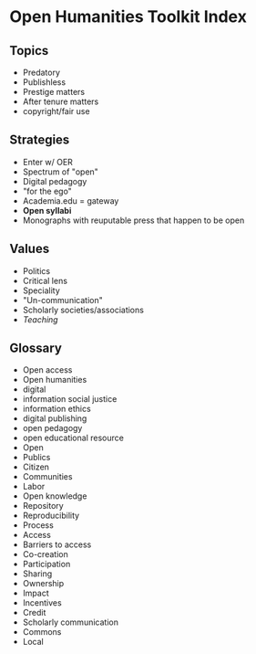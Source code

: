 # Open Humanities Toolkit Index
## Topics 
- Predatory
- Publishless
- Prestige matters
- After tenure matters
- copyright/fair use

## Strategies 
- Enter w/ OER
- Spectrum of "open"
- Digital pedagogy 
- "for the ego"
- Academia.edu = gateway
- **Open syllabi**
- Monographs with reuputable press that happen to be open

## Values
- Politics
- Critical lens
- Speciality
- "Un-communication"
- Scholarly societies/associations 
- *Teaching*

## Glossary
- Open access
- Open humanities
- digital 
- information social justice
- information ethics
- digital publishing
- open pedagogy
- open educational resource
- Open
- Publics
- Citizen
- Communities
- Labor
- Open knowledge
- Repository
- Reproducibility
- Process
- Access
- Barriers to access
- Co-creation
- Participation
- Sharing
- Ownership
- Impact
- Incentives
- Credit
- Scholarly communication
- Commons
- Local

